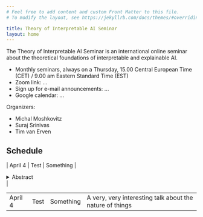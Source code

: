 ```yaml
---
# Feel free to add content and custom Front Matter to this file.
# To modify the layout, see https://jekyllrb.com/docs/themes/#overriding-theme-defaults

title: Theory of Interpretable AI Seminar
layout: home
---
```


The Theory of Interpretable AI Seminar is an international online
seminar about the theoretical foundations of interpretable and
explainable AI.

* Monthly seminars, always on a Thursday, 15.00 Central European Time (CET) / 9.00 am Eastern Standard Time (EST)
* Zoom link: ...
* Sign up for e-mail announcements: ...
* Google calendar: ...

Organizers:
* Michal Moshkovitz
* Suraj Srinivas
* Tim van Erven

## Schedule

| April 4 | Test | Something | <details><summary>Abstract</summary><p> A very, very interesting talk about the nature of things </p></details>| 

<table>
<tr>
<td>April 4</td>
<td>Test</td>
<td>Something</td>
<td class="abstract">
    A very, very interesting talk about the nature of things 
</td>
</tr>
</table>
